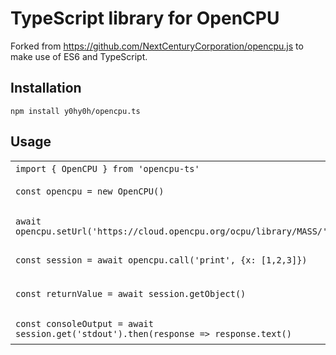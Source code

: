 # TypeScript library for OpenCPU
Forked from https://github.com/NextCenturyCorporation/opencpu.js
to make use of ES6 and TypeScript.

## Installation
`npm install y0hy0h/opencpu.ts`

## Usage
<table>
    <tr>
        <td><code>import { OpenCPU } from 'opencpu-ts'</code></td>
        <td>Import the library</td>
    </tr>
    <tr>
        <td><code>const opencpu = new OpenCPU()</code></td>
        <td>Instantiate a new object</td>
    </tr>
    <tr>
        <td><code>await opencpu.setUrl('https://cloud.opencpu.org/ocpu/library/MASS/')</code></td>
        <td>Set the URL to the <code>base</code> package on the public server</td>
   </tr>
   <tr>
        <td><code>const session = await opencpu.call('print', {x: [1,2,3]})</code></td>
        <td>Call <code>print(x=list(1,2,3))</code></td>
   </tr>
   <tr>
        <td><code>const returnValue = await session.getObject()</code></td>
        <td>Get the return value (note that <code>print</code> also returns the value)</td>
   </tr>
   <tr>
        <td><code>const consoleOutput = await session.get('stdout').then(response => response.text()</code></td>
        <td>Read the console output</td>
   </tr>
</table>

